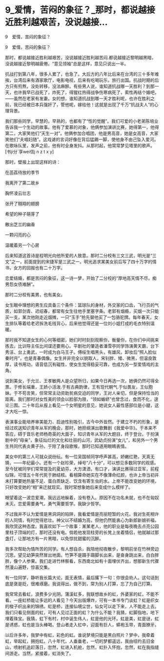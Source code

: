 # 9_爱情，苦闷的象征？_那时，都说越接近胜利越艰苦，没说越接...

9　爱情，苦闷的象征？

9　爱情，苦闷的象征？

那时，都说越接近胜利越艰苦，没说越接近胜利越苦闷.都说越接近黎明越黑暗，没说越接近黎明越疲倦。“意见领袖”总是这样，意见只说出一半。

抗战打到第八年，很多人累了，也急了。大后方的八年比后来在台湾的三十多年难挨，台湾后来有酒家歌厅，电影电视，后来有吃喝玩乐，旅行出国。抗战时期的后方只有煎熬，没处转移，没法麻醉。有些男人说，谁知道抗战哪一天胜利？到那一天，也许我早已战死了，炸死了，得猩红热得战争伤寒病死了，索性再结个婚吧，——虽然在老家有发妻。女的想，谁知道抗战到哪一天才胜利呢，也许在胜利之前，我已经被日本兵强奸了，管他呢，嫁给他！这就是出现了千万“抗战夫人”的心理背景。

我们那些同学，早慧的，早熟的，也都有了“性的觉醒”。我们可爱的小老弟陈培业告诉我一个生动的故事。他有了爱慕的对象，他俩参加演讲比赛，她得第一，他得第二，大家笑他们“天生一对”。他俩参加合唱团，他是男高音，她是女高音，大家笑他们“夫唱妇随”。这戏谑的言词好像在背后猛踢一脚，使他身不由己坠入爱河。在歌咏队里，发声之前，他有时全身发抖。从那时起，他常常梦见塔里的歌声。[书ji分`享wei信j n z t x y]

那时，壁报上出现这样的诗：

在菡萏待放的季节

我离开了第二故乡

胸怀凌云壮志

张开了翱翔的翅膀

希望的种子萌芽了

散出芝兰的幽香

一颗闪亮的心

温暖着另一个心房

后来知道这首诗是程明光向他所爱的人致意。那时二分校有三文三武，明光是“三文”之一，前面提到的宋捷军是三武之一。明光追求某美女前后写了四十万字的情书，女方的回报也有二十万字。

恋爱结婚，都是苦闷的象征，这一诗一梦，开始了二分校的“厚地高天情不尽，痴男怨女债难酬”。

那时二分校有美男，也有美女。

女生眼中理想的男生应具备三个条件：篮球队的身材，外交家的口齿，飞行员的气质，如郭剑青、迟绍春，都常有女生往他手里塞字条。老郭有烟瘾，买烟一次只能买一支，某次他刚走近烟摊，一只“玉手”抢先替他买了一包骆驼牌。每年春天，女生排队等着给老迟拆洗毛线背心，后来他觉得还是一位刘小姐打成的毛衣特别温暖。

那时我不知道女生的心何等细密，她们时时刻刻观察你，衡量你，在你们中间挑来拣去，比训导主任比间谍还要用心。平剧社的肇造者潘雪亭同学饰演黄天霸，台下秀洁、台上勇武，一时成为白马王子。傅绥生唱黑头，有雄风，卸妆后“照人脸似秦时月”，也是青春偶像。女生并非完全以貌取人，宋钊胖、矮、微黑，但温良敦厚，读书用功，语音低沉有磁性，使女生觉得稳妥可靠，也成为另一型爱情戏的主角。

说到美女，于允兰、王孝敏两人是众望所归，如果今日再选一次，她俩仍然可得全票。于修长端重，王娇小活泼.于有古典韵律，王有现代朝气.于似畏友，王似胞妹。于不苟言笑，但常常主动资助贫病交迫的同学，王对人亲切，但是保持恰当的距离。我们那时对女性美的领会以脸部为限，“领如蝤蛴”也曾念过，食而不化，遑论三围。二十年后从报上看见一个女明星的意见，她说女人最性感部位是小腿，这才大吃一惊。

表演事业能培养审美能力、启迪性别吸引，古今中外皆然。于建立不朽的形象，是经过欢送知识青年从军的晚会，那时，她担纲演出歌舞剧《我爱中华》。于本来不答应，碍于音乐老师杨奇英的大面子，知识青年从军的大题目，终于登台。于扮演剧中的“母亲”，象征灿烂的文化和壮丽的山河，武幼贞扮演“女儿”，和另外一个男生共同代表炎黄子孙。于除了身段歌喉，那时已知道用眼睛表情。

美女中的第三人可就众说纷纭。有一位吴国帧同学呼声甚高，娇嫩红艳，天真无猜，——年纪最小。还有一个赵珍荣，绰号“八十分”，可以想见多数同学的观感。至今犹被同学们常常提及的夏幼芬，大方潇洒，有口才，演讲比赛得过亚军，前程似锦，可惜五十年代死于肺结核。看相算命她实在不像薄命红颜，也许上帝当初并未打算要她热量不足、蛋白质缺乏、饮含有寄生虫的水。上帝不能改变她的环境，只好改变她的“相”来迁就现实。我时常想象她后来变成什么模样了。

眼望着这一波恋爱潮，我远远地躲着，没有卷入。原因不在功名未就，也不在匈奴未灭。恋爱需要勇气，勇气需要哲学。我缺少哲学。

不过我并不认为爱情是黑洞洞的陷阱，我看爱情是亮丽短暂的火花。我对生死相许的人同情，有时觉得悲壮。神父以不结婚为高，但他仍然能衷心为新郎新娘祈福，我欣赏这种态度。我喜欢如下一个故事：某某老人，他的职业是每夜晚去点亮公园里柱子顶端的灯，那时还没有电。倘若他发现柱旁的长凳上坐着情侣，他就越过那盏灯，让那地方有一片黑暗，以免惊扰甜蜜的沉醉。

我多次帮助为情所苦的同学。有人想自杀，我陪他彻夜散步，黎明前坐在竹林旁边沉思，望见幼笋突然冒出地面。竹笋不是蹑手蹑脚长出来，是奋身跳出来，白白胖胖，像个人参果。我们走进竹林察看，东西南北如有十面埋伏齐出，想那新生代骤然漫山遍野，惊喜交集。

有一位同学，静听我长篇大论，面无表情，最后撂下一句：你很会劝人。这句话到底是褒是贬，很难琢磨。我说得出，做不到，常为别人打算，忘了为自己打算。

我常常去看虹，浪费多少光阴。蒲溪虹多，我联想故乡的虹，外婆家的虹，不能不看。一座虹桥能让多远的人看见？今天出版爆炸，可有一本书专门谈虹？虹是织女的梭子织出来的锦绣。虹是桥，连接仙境尘世，仙女可以走下来，人不能走上去。我们只看见侧面的虹，可有人见过正面的虹？为什么不能？我猜，虹脚指地，地下埋着珠宝。我猜，虹下有村，村中诞生伟人，虹是他的光环。虹是美，虹是谜，虹是诱惑，虹也是当头棒喝。登山者走入虹中，迎面有巨人，蟒袍玉带，青面獠牙。

以后许多年，我梦中有虹，彩色的虹。谁说梦境只能是黑白照片？梦中，我牵着虹，举起虹，拥抱虹。八十年代，人垂垂老，一切的梦都遥远，我由纽约去旧金山，喷射机追赶落日，忽然，虹进入机舱，忽然，虹扑入怀抱，忽然，虹在我指缝间游走。当然，紧接着，虹消失了。